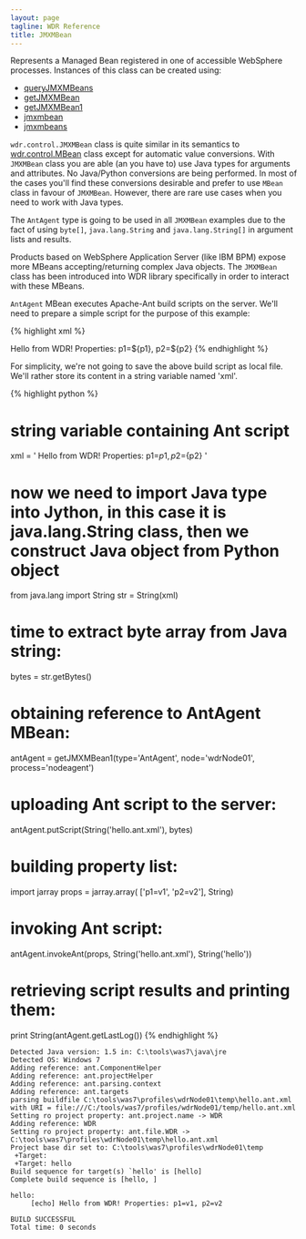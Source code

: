 ```yaml
---
layout: page
tagline: WDR Reference
title: JMXMBean
---
```


Represents a Managed Bean registered in one of accessible WebSphere processes. Instances of this class can be created using:
* [queryJMXMBeans](wdr.control.queryJMXMBeans.html)
* [getJMXMBean](wdr.control.getJMXMBean.html)
* [getJMXMBean1](wdr.control.getJMXMBean1.html)
* [jmxmbean](wdr.control.jmxmbean.html)
* [jmxmbeans](wdr.control.jmxmbeans.html)

`wdr.control.JMXMBean` class is quite similar in its semantics to [wdr.control.MBean](wdr.control.MBeans.class.html) class except for automatic value conversions. With `JMXMBean` class you are able (an you have to) use Java types for arguments and attributes. No Java/Python conversions are being performed. In most of the cases you'll find these conversions desirable and prefer to use `MBean` class in favour of `JMXMBean`. However, there are rare use cases when you need to work with Java types.

The `AntAgent` type is going to be used in all `JMXMBean` examples due to the fact of using `byte[]`, `java.lang.String` and `java.lang.String[]` in argument lists and results.

Products based on WebSphere Application Server (like IBM BPM) expose more MBeans accepting/returning complex Java objects. The `JMXMBean` class has been introduced into WDR library specifically in order to interact with these MBeans.

`AntAgent` MBean executes Apache-Ant build scripts on the server. We'll need to prepare a simple script for the purpose of this example:

{% highlight xml %}
<?xml version="1.0"?>
<project name="WDR" default="hello">
    <target name="hello">
        <echo>Hello from WDR! Properties: p1=${p1}, p2=${p2}</echo>
    </target>
</project>
{% endhighlight %}

For simplicity, we're not going to save the above build script as local file. We'll rather store its content in a string variable named 'xml'.

{% highlight python %}
# string variable containing Ant script
xml = '<?xml version="1.0"?> <project name="WDR" default="hello"> <target name="hello"> <echo>Hello from WDR! Properties: p1=${p1}, p2=${p2}</echo> </target> </project>'

# now we need to import Java type into Jython, in this case it is java.lang.String class, then we construct Java object from Python object
from java.lang import String
str = String(xml)

# time to extract byte array from Java string:
bytes = str.getBytes()

# obtaining reference to AntAgent MBean:
antAgent = getJMXMBean1(type='AntAgent', node='wdrNode01', process='nodeagent')

# uploading Ant script to the server:
antAgent.putScript(String('hello.ant.xml'), bytes)

# building property list:
import jarray
props = jarray.array( ['p1=v1', 'p2=v2'], String)

# invoking Ant script:
antAgent.invokeAnt(props, String('hello.ant.xml'), String('hello'))

# retrieving script results and printing them:
print String(antAgent.getLastLog())
{% endhighlight %}

    Detected Java version: 1.5 in: C:\tools\was7\java\jre
    Detected OS: Windows 7
    Adding reference: ant.ComponentHelper
    Adding reference: ant.projectHelper
    Adding reference: ant.parsing.context
    Adding reference: ant.targets
    parsing buildfile C:\tools\was7\profiles\wdrNode01\temp\hello.ant.xml with URI = file:///C:/tools/was7/profiles/wdrNode01/temp/hello.ant.xml
    Setting ro project property: ant.project.name -> WDR
    Adding reference: WDR
    Setting ro project property: ant.file.WDR -> C:\tools\was7\profiles\wdrNode01\temp\hello.ant.xml
    Project base dir set to: C:\tools\was7\profiles\wdrNode01\temp
     +Target:
     +Target: hello
    Build sequence for target(s) `hello' is [hello]
    Complete build sequence is [hello, ]

    hello:
         [echo] Hello from WDR! Properties: p1=v1, p2=v2

    BUILD SUCCESSFUL
    Total time: 0 seconds
